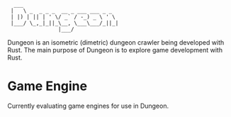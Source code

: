   
      ___                              
     |   \ _  _ _ _  __ _ ___ ___ _ _  
     | |) | || | ' \/ _` / -_) _ \ ' \ 
     |___/ \_,_|_||_\__, \___\___/_||_|
                    |___/   

Dungeon is an isometric (dimetric) dungeon crawler being developed with Rust. The main purpose of Dungeon is to explore game development with Rust.

# Game Engine 

Currently evaluating game engines for use in Dungeon.
